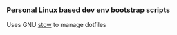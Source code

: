 ### Personal Linux based dev env bootstrap scripts

Uses GNU [stow](https://www.gnu.org/software/stow/) to manage dotfiles
